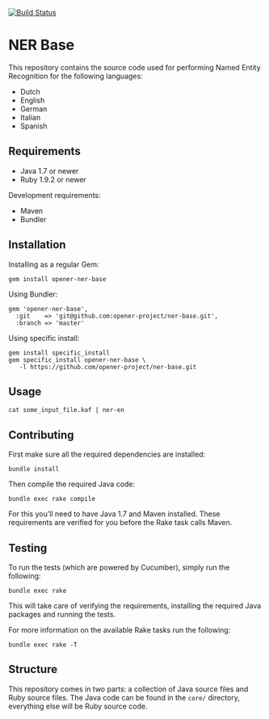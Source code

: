[![Build Status](https://drone.io/github.com/opener-project/ner-base/status.png)](https://drone.io/github.com/opener-project/ner-base/latest)

# NER Base

This repository contains the source code used for performing Named Entity
Recognition for the following languages:

* Dutch
* English
* German
* Italian
* Spanish

## Requirements

* Java 1.7 or newer
* Ruby 1.9.2 or newer

Development requirements:

* Maven
* Bundler

## Installation

Installing as a regular Gem:

    gem install opener-ner-base

Using Bundler:

    gem 'opener-ner-base',
      :git    => 'git@github.com:opener-project/ner-base.git',
      :branch => 'master'

Using specific install:

    gem install specific_install
    gem specific_install opener-ner-base \
       -l https://github.com/opener-project/ner-base.git

## Usage

    cat some_input_file.kaf | ner-en

## Contributing

First make sure all the required dependencies are installed:

    bundle install

Then compile the required Java code:

    bundle exec rake compile

For this you'll need to have Java 1.7 and Maven installed. These requirements
are verified for you before the Rake task calls Maven.

## Testing

To run the tests (which are powered by Cucumber), simply run the following:

    bundle exec rake

This will take care of verifying the requirements, installing the required Java
packages and running the tests.

For more information on the available Rake tasks run the following:

    bundle exec rake -T

## Structure

This repository comes in two parts: a collection of Java source files and Ruby
source files. The Java code can be found in the `core/` directory, everything
else will be Ruby source code.
